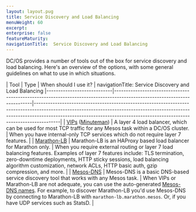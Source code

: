 ```yaml
---
layout: layout.pug
title: Service Discovery and Load Balancing
menuWeight: 60
excerpt:
enterprise: false
featureMaturity:
navigationTitle:  Service Discovery and Load Balancing
---
```


DC/OS provides a number of tools out of the box for service discovery and load balancing. Here's an overview of the options, with some general guidelines on what to use in which situations.

| Tool | Type | When should I use it? |
navigationTitle:  Service Discovery and Load Balancing
|----------------------------|-------------------------------------------------------------------------------------------------------------------------|-----------------------------------------------------------------------------------------------------------------------------------------------------------------------------------------------------------------------------------------------------|
| [VIPs][1] ([Minuteman][2]) | A layer 4 load balancer, which can be used for most TCP traffic for any Mesos task within a DC/OS cluster. | When you have internal-only TCP services which do not require layer 7 features. |
| [Marathon-LB][3] | Marathon-LB is an HAProxy based load balancer for Marathon only. | When you require external routing or layer 7 load balancing features. Examples of layer 7 features include: TLS termination, zero-downtime deployments, HTTP sticky sessions, load balancing algorithm customization, network ACLs, HTTP basic auth, gzip compression, and more. |
| [Mesos-DNS][4] | Mesos-DNS is a basic DNS-based service discovery tool that works with any Mesos task. | When VIPs or Marathon-LB are not adequate, you can use the auto-generated [Mesos-DNS names][5]. For example, to discover Marathon-LB you'd use Mesos-DNS by connecting to Marathon-LB with `marathon-lb.marathon.mesos`. Or, if you have UDP services such as StatsD. |

[1]: /docs/1.8/usage/service-discovery/load-balancing-vips/virtual-ip-addresses/
[2]: /docs/1.8/usage/service-discovery/load-balancing-vips/
[3]: /docs/1.8/usage/service-discovery/marathon-lb/
[4]: /docs/1.8/usage/service-discovery/mesos-dns/
[5]: /docs/1.8/usage/service-discovery/mesos-dns/service-naming/#dns-naming
[6]: /docs/1.8/usage/service-discovery/third-party-solution/
